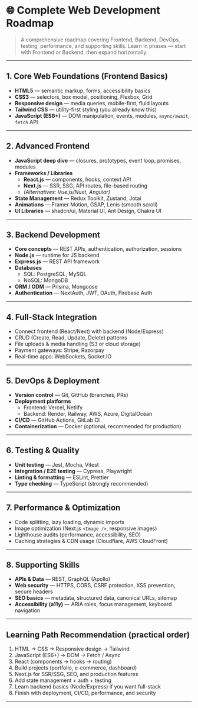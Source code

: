# 🌐 Complete Web Development Roadmap

> A comprehensive roadmap covering Frontend, Backend, DevOps, testing, performance, and supporting skills.
> Learn in phases — start with Frontend or Backend, then expand horizontally.

---

## 1. Core Web Foundations (Frontend Basics)
- **HTML5** — semantic markup, forms, accessibility basics  
- **CSS3** — selectors, box model, positioning, Flexbox, Grid  
- **Responsive design** — media queries, mobile-first, fluid layouts  
- **Tailwind CSS** — utility-first styling (you already know this)  
- **JavaScript (ES6+)** — DOM manipulation, events, modules, `async/await`, `fetch` API

---

## 2. Advanced Frontend
- **JavaScript deep dive** — closures, prototypes, event loop, promises, modules  
- **Frameworks / Libraries**
  - **React.js** — components, hooks, context API  
  - **Next.js** — SSR, SSG, API routes, file-based routing  
  - *(Alternatives: Vue.js/Nuxt, Angular)*
- **State Management** — Redux Toolkit, Zustand, Jotai  
- **Animations** — Framer Motion, GSAP, Lenis (smooth scroll)  
- **UI Libraries** — shadcn/ui, Material UI, Ant Design, Chakra UI

---

## 3. Backend Development
- **Core concepts** — REST APIs, authentication, authorization, sessions  
- **Node.js** — runtime for JS backend  
- **Express.js** — REST API framework  
- **Databases**
  - SQL: PostgreSQL, MySQL  
  - NoSQL: MongoDB
- **ORM / ODM** — Prisma, Mongoose  
- **Authentication** — NextAuth, JWT, OAuth, Firebase Auth

---

## 4. Full-Stack Integration
- Connect frontend (React/Next) with backend (Node/Express)  
- CRUD (Create, Read, Update, Delete) patterns  
- File uploads & media handling (S3 or cloud storage)  
- Payment gateways: Stripe, Razorpay  
- Real-time apps: WebSockets, Socket.IO

---

## 5. DevOps & Deployment
- **Version control** — Git, GitHub (branches, PRs)  
- **Deployment platforms**
  - Frontend: Vercel, Netlify  
  - Backend: Render, Railway, AWS, Azure, DigitalOcean
- **CI/CD** — GitHub Actions, GitLab CI  
- **Containerization** — Docker (optional, recommended for production)

---

## 6. Testing & Quality
- **Unit testing** — Jest, Mocha, Vitest  
- **Integration / E2E testing** — Cypress, Playwright  
- **Linting & formatting** — ESLint, Prettier  
- **Type checking** — TypeScript (strongly recommended)

---

## 7. Performance & Optimization
- Code splitting, lazy loading, dynamic imports  
- Image optimization (Next.js `<Image />`, responsive images)  
- Lighthouse audits (performance, accessibility, SEO)  
- Caching strategies & CDN usage (Cloudflare, AWS CloudFront)

---

## 8. Supporting Skills
- **APIs & Data** — REST, GraphQL (Apollo)  
- **Web security** — HTTPS, CORS, CSRF protection, XSS prevention, secure headers  
- **SEO basics** — metadata, structured data, canonical URLs, sitemap  
- **Accessibility (a11y)** — ARIA roles, focus management, keyboard navigation

---

## Learning Path Recommendation (practical order)
1. HTML → CSS → Responsive design → Tailwind  
2. JavaScript (ES6+) → DOM → Fetch / Async  
3. React (components → hooks → routing)  
4. Build projects (portfolio, e-commerce, dashboard)  
5. Next.js for SSR/SSG, SEO, and production features  
6. Add state management + auth + testing  
7. Learn backend basics (Node/Express) if you want full-stack  
8. Finish with deployment, CI/CD, performance, and security

---

